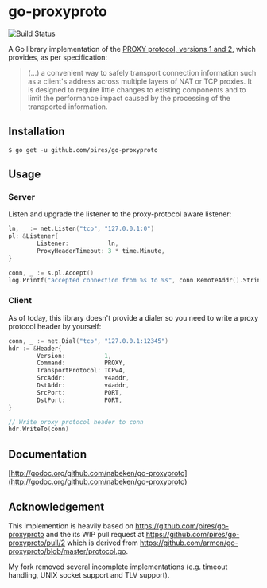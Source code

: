 # go-proxyproto

[![Build Status](https://travis-ci.org/nabeken/go-proxyproto.svg?branch=dev)](https://travis-ci.org/nabeken/go-proxyproto)

A Go library implementation of the [PROXY protocol, versions 1 and 2](http://www.haproxy.org/download/1.8/doc/proxy-protocol.txt),
which provides, as per specification:
> (...) a convenient way to safely transport connection
> information such as a client's address across multiple layers of NAT or TCP
> proxies. It is designed to require little changes to existing components and
> to limit the performance impact caused by the processing of the transported
> information.

## Installation

```shell
$ go get -u github.com/pires/go-proxyproto
```

## Usage

### Server

Listen and upgrade the listener to the proxy-protocol aware listener:
```go
ln, _ := net.Listen("tcp", "127.0.0.1:0")
pl: &Listener{
        Listener:           ln,
        ProxyHeaderTimeout: 3 * time.Minute,
}

conn, _ := s.pl.Accept()
log.Printf("accepted connection from %s to %s", conn.RemoteAddr().String(), conn.LocalAddr().String())
```

### Client

As of today, this library doesn't provide a dialer so you need to write a proxy protocol header by yourself:
```go
conn, _ := net.Dial("tcp", "127.0.0.1:12345")
hdr := &Header{
        Version:           1,
        Command:           PROXY,
        TransportProtocol: TCPv4,
        SrcAddr:           v4addr,
        DstAddr:           v4addr,
        SrcPort:           PORT,
        DstPort:           PORT,
}

// Write proxy protocol header to conn
hdr.WriteTo(conn)
```

## Documentation

[http://godoc.org/github.com/nabeken/go-proxyproto](http://godoc.org/github.com/nabeken/go-proxyproto)

## Acknowledgement

This implemention is heavily based on https://github.com/pires/go-proxyproto and the its WIP pull request at https://github.com/pires/go-proxyproto/pull/2 which is derived from https://github.com/armon/go-proxyproto/blob/master/protocol.go.

My fork removed several incomplete implementations (e.g. timeout handling, UNIX socket support and TLV support).
